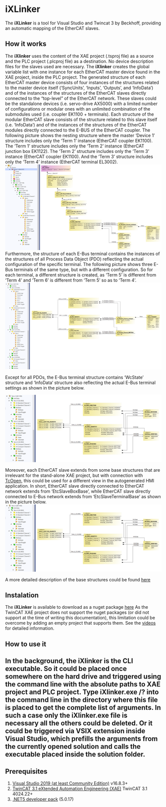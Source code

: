 # iXLinker

The **iXLinker** is a tool for Visual Studio and Twincat 3 by Beckhoff, providing an automatic mapping of the EtherCAT slaves.

## How it works
The **iXlinker** uses the content of the XAE project (.tsproj file) as a source and the PLC project (.plcproj file) as a destination. No device description files for the slaves used are necessary.  The **iXlinker** creates the global variable list with one instance for each EtherCAT master device found in the XAE project, inside the PLC project. The generated structure of each EtherCAT master device consists of four instances of the structures related to the master device itself (‘SyncUnits’, ‘Inputs’, ‘Outputs’, and ‘InfoData’) and of the instances of the structures of the EtherCAT slaves directly connected to the “top-level” of the EtherCAT network. These slaves could be the standalone devices (i.e. servo-drive AX5000) with a limited number of configurations or modular ones with an unlimited combination of the submodules used (i.e. coupler EK1100 + terminals). Each structure of the modular EtherCAT slave consists of the structure related to this slave itself (i.e. ‘InfoData’) and of the instances of the structures of the EtherCAT modules directly connected to the E-BUS of the EtherCAT coupler. The following picture shows the nesting structure where the master ‘Device 1’ structure includes only the ‘Term 1’ instance (EtherCAT coupler EK1100). The ‘Term 1’ structure includes only the ‘Term 2’ instance (EtherCAT junction box EK1122).  The ‘Term 2’ structure includes only the ‘Term 3’ instance (EtherCAT coupler EK1100). And the ‘Term 3’ structure includes only the ‘Term 4’ instance (EtherCAT terminal EL3002). 
![](assets/GeneratedStructure.png)
Furthermore, the structure of each E-Bus terminal contains the instances of the structures of all Process Data Object (PDO) reflecting the actual configuration of the specific terminal. The following picture shows three E-Bus terminals of the same type, but with a different configuration. So for each terminal, a different structure is created, as ‘Term 5’ is different from ‘Term 4’ and ‘Term 6’ is different from ‘Term 5’ so as to ‘Term 4’. 
![](assets/DifferentPdoAssignement.png)

Except for all PDOs, the E-Bus terminal structure contains ‘WcState’ structure and ‘InfoData‘ structure also reflecting the actual E-Bus terminal settings as shown in the picture below.

![](assets/WcStateInfoData.png)


Moreover, each EtherCAT slave extends from some base structures that are irrelevant for the stand-alone XAE project, but with connection with [TcOpen]( https://github.com/TcOpenGroup/TcOpen/#tcopen), this could be used for a different view in the autogenerated HMI application. In short, EtherCAT slave directly connected to EtherCAT network extends from ‘EtcSlaveBoxBase’, while EtherCAT slave directly connected to E-Bus network extends from ‘EtcSlaveTerminalBase’ as shown in the picture below.
![](assets/WcStateInfoData.png)

A more detailed description of the base structures could be found [here]( https://github.com/TcOpenGroup/TcOpen/tree/dev/src/TcoIo#base-structures)

## Instalation 
The **iXLinker** is available to download as a nuget package [here]( https://www.nuget.org/packages/Inxton.iXlinker)
As the TwinCAT XAE project does not support the nuget packages (or did not support at the time of writing this documentation), this limitation could be overcome by adding an empty project that supports them. See the [videos](https://www.youtube.com/playlist?list=PL-0IxLiTmB6Lrpp0_ZV-eIsZjPALOBqyh) for detailed information.

## How to use it 
In the background, the iXlinker is the CLI executable. So it could be placed once somewhere on the hard drive and triggered using the command line with the absolute paths to XAE project and PLC project. Type **iXlinker.exe /?** into the command line in the directory where this file is placed to get the complete list of arguments. In such a case only the iXlinker.exe file is necessary all the others could be deleted.
Or it could be triggered via VSIX extension inside Visual Studio, which prefills the arguments from the currently opened solution and calls the executable placed inside the solution folder.
----------------------------------
## Prerequisites
1. [Visual Studio 2019 (at least Community Edition)](https://visualstudio.microsoft.com/vs/older-downloads/) v16.8.3+
1. [TwinCAT 3.1 eXtended Automation Engineering (XAE)]( https://www.beckhoff.com/en-en/products/automation/twincat/te1xxx-twincat-3-engineering/te1000.html) TwinCAT 3.1 4024.22+
1. [.NET5 developer pack](https://dotnet.microsoft.com/en-us/download/dotnet/5.0) (5.0.17)

